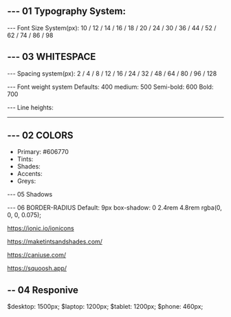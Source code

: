 ## --- 01 Typography System:

--- Font Size System(px):
10 / 12 / 14 / 16 / 18 / 20 / 24 / 30 / 36 / 44 / 52 / 62 / 74 / 86 / 98

## --- 03 WHITESPACE

--- Spacing system(px):
2 / 4 / 8 / 12 / 16 / 24 / 32 / 48 / 64 / 80 / 96 / 128

--- Font weight system
Defaults: 400
medium: 500
Semi-bold: 600
Bold: 700

--- Line heights:

---

## --- 02 COLORS

- Primary: #606770
- Tints:
- Shades:
- Accents:
- Greys:

--- 05 Shadows

--- 06 BORDER-RADIUS
Default: 9px
box-shadow: 0 2.4rem 4.8rem rgba(0, 0, 0, 0.075);

https://ionic.io/ionicons

https://maketintsandshades.com/

https://caniuse.com/

https://squoosh.app/

## -- 04 Responive

$desktop: 1500px;
$laptop: 1200px;
$tablet: 1200px;
$phone: 460px;
